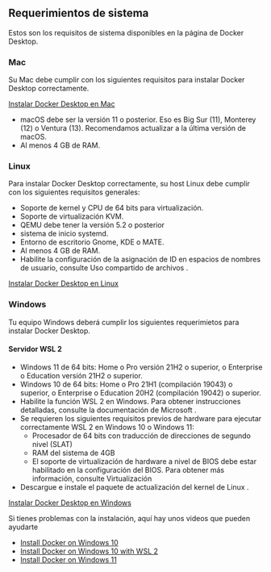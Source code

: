 ## Requerimientos de sistema

Estos son los requisitos de sistema disponibles en la página de Docker Desktop.

### Mac

Su Mac debe cumplir con los siguientes requisitos para instalar Docker Desktop correctamente.

[Instalar Docker Desktop en Mac](https://docs-docker-com.translate.goog/desktop/install/mac-install/5_x_tr_sl=en&_x_tr_tl=es&_x_tr_hl=es-419&_x_tr_pto=wapp)

- macOS debe ser la versión 11 o posterior. Eso es Big Sur (11), Monterey (12) o Ventura (13). Recomendamos actualizar a la última versión de macOS.
- Al menos 4 GB de RAM.

### Linux

Para instalar Docker Desktop correctamente, su host Linux debe cumplir con los siguientes requisitos generales:

- Soporte de kernel y CPU de 64 bits para virtualización.
- Soporte de virtualización KVM.
- QEMU debe tener la versión 5.2 o posterior
- sistema de inicio systemd.
- Entorno de escritorio Gnome, KDE o MATE.
- Al menos 4 GB de RAM.
- Habilite la configuración de la asignación de ID en espacios de nombres de usuario, consulte Uso compartido de archivos .

[Instalar Docker Desktop en Linux](https://docs-docker-com.translate.goog/desktop/install/linux-install/5_x_tr_sl=en&_x_tr_tl=es&_x_tr_hl=es-419&_x_tr_pto=wapp#system-requirements)

### Windows

Tu equipo Windows deberá cumplir los siguientes requerimietos para instalar Docker Desktop.

#### Servidor WSL 2

- Windows 11 de 64 bits: Home o Pro versión 21H2 o superior, o Enterprise o Education versión 21H2 o superior.
- Windows 10 de 64 bits: Home o Pro 21H1 (compilación 19043) o superior, o Enterprise o Education 20H2 (compilación 19042) o superior.
- Habilite la función WSL 2 en Windows. Para obtener instrucciones detalladas, consulte la documentación de Microsoft .
- Se requieren los siguientes requisitos previos de hardware para ejecutar correctamente WSL 2 en Windows 10 o Windows 11:
    - Procesador de 64 bits con traducción de direcciones de segundo nivel (SLAT)
    - RAM del sistema de 4GB
    - El soporte de virtualización de hardware a nivel de BIOS debe estar habilitado en la configuración del BIOS. Para obtener más información, consulte Virtualización
- Descargue e instale el paquete de actualización del kernel de Linux .

[Instalar Docker Desktop en Windows](https://docs-docker-com.translate.goog/desktop/install/windows-install/5_x_tr_sl=en&_x_tr_tl=es&_x_tr_hl=es-419&_x_tr_pto=wapp)


Si tienes problemas con la instalación, aquí hay unos videos que pueden ayudarte

- [Install Docker on Windows 10](https://www.youtube.com/watch?v=lIkxbE_We1I&ab_channel=JamesStormes)
- [Install Docker on Windows 10 with WSL 2](https://www.youtube.com/watch?v=h0Lwtcje-Jo&ab_channel=BeachcastsProgrammingVideos)
- [Install Docker on Windows 11](https://youtu.be/6k1CyA5zYgg?t=249)
